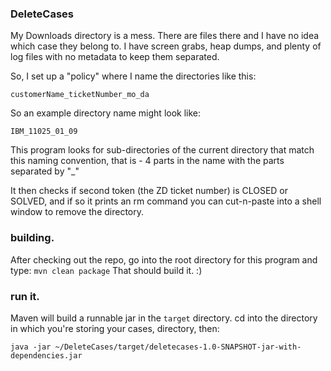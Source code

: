 ### DeleteCases


My Downloads directory is a mess.  There are files there and I have no idea which case they belong to.  I have screen grabs, heap dumps, and plenty of log files with no metadata to keep them separated.  

So, I set up a "policy" where I name the directories like this: 
```
customerName_ticketNumber_mo_da
```
So an example directory name might look like: 
```
IBM_11025_01_09
```

This program looks for sub-directories of the current directory that match this naming convention,
that is - 4 parts in the name with the parts separated by "_" 

It then checks if second token (the ZD ticket number) is CLOSED or SOLVED, and if so it prints an rm command you can 
cut-n-paste into a shell window to remove the directory.

### building. 
After checking out the repo, go into the root directory for this program and type: 
```mvn clean package```
That should build it.   :) 

### run it. 
Maven will build a runnable jar in the `target` directory.
cd into the directory in which you're storing your cases, directory, then: 
``` shell
java -jar ~/DeleteCases/target/deletecases-1.0-SNAPSHOT-jar-with-dependencies.jar
```
